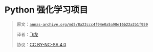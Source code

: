 # Python 强化学习项目

> 原文：[`annas-archive.org/md5/8a22ccc4f94e0a5a98e16b22a2b1f959`](https://annas-archive.org/md5/8a22ccc4f94e0a5a98e16b22a2b1f959)
> 
> 译者：[飞龙](https://github.com/wizardforcel)
> 
> 协议：[CC BY-NC-SA 4.0](http://creativecommons.org/licenses/by-nc-sa/4.0/)